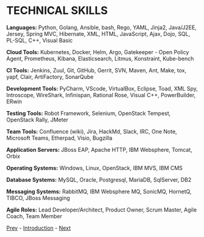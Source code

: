 # TECHNICAL SKILLS

**Languages:** Python, Golang, Ansible, bash, Rego, YAML, Jinja2, Java/J2EE, Jersey,
Spring MVC, Hibernate, XML, HTML, JavaScript, Ajax, Dojo, SQL, PL-SQL, C++, Visual Basic

**Cloud Tools:** Kubernetes, Docker, Helm, Argo, Gatekeeper - Open Policy Agent,
Prometheus, Kibana, Elasticsearch, Litmus, Konstraint, Kube-bench

**CI Tools:** Jenkins, Zuul, Git, GitHub, Gerrit, SVN, Maven, Ant, Make, tox, yapf, Clair, ArtiFactory, SonarQube

**Development Tools:** PyCharm, VScode, VirtualBox, Eclipse, Toad, XML Spy, Introscope,
WireShark, Infinispan, Rational Rose, Visual C++, PowerBuilder, ERwin

**Testing Tools:** Robot Framework, Selenium, OpenStack Tempest, OpenStack Rally, JMeter

**Team Tools:** Confluence (wiki), Jira, HackMd, Slack, IRC, One Note, Microsoft Teams, Etherpad, Visio, Bugzilla

**Application Servers:** JBoss EAP, Apache HTTP, IBM Websphere, Tomcat, Orbix

**Operating Systems:** Windows, Linux, OpenStack, IBM MVS, IBM CMS

**Database Systems:** MySQL, Oracle, Postgresql, MariaDB, SqlServer, DB2

**Messaging Systems:** RabbitMQ, IBM Websphere MQ, SonicMQ, HornetQ, TIBCO, JBoss Messaging

**Agile Roles:** Lead Developer/Architect, Product Owner, Scrum Master, Agile Coach, Team Member

[Prev](podcasts.md) - [Introduction](introduction.md) - [Next](training.md)
